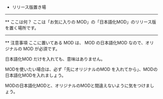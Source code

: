 * リリース版置き場
---
** ここは何？
ここは「お気に入りの MOD」の「日本語化MOD」のリリース版を置く場所です。

---
** 注意事項
ここに置いてある MOD は、 MOD の日本語化MOD なので、オリジナルの MOD が必須です。

日本語化MOD だけを入れても、意味はありません。

MODを使いたい場合は、必ず「先にオリジナルのMOD を入れてから」、MODの日本語化MODを入れましょう。

MODの日本語化MODと、オリジナルのMODと間違えないように気をつけましょう。
